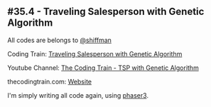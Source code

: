 ## #35.4 - Traveling Salesperson with Genetic Algorithm
All codes are belongs to [@shiffman](https://github.com/shiffman)

Coding Train: [Traveling Salesperson with Genetic Algorithm](https://github.com/CodingTrain/website/tree/master/CodingChallenges/CC_035.4_TSP_GA)

Youtube Channel: [The Coding Train - TSP with Genetic Algorithm](https://www.youtube.com/watch?v=M3KTWnTrU_c&index=42&list=PLRqwX-V7Uu6ZiZxtDDRCi6uhfTH4FilpH)

thecodingtrain.com: [Website](https://thecodingtrain.com/CodingChallenges/035.4-tsp.html)

I'm simply writing all code again, using [phaser3](https://phaser.io/).

![]()

